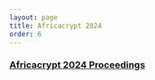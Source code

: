 ```yaml
---
layout: page
title: Africacrypt 2024
order: 6
---
```


### [Africacrypt 2024 Proceedings](https://link.springer.com/book/10.1007/978-3-031-64381-1)

